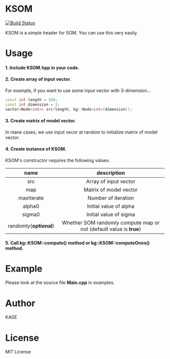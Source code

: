 # KSOM
[![Build Status](https://travis-ci.org/kagemiku/KSOM.svg?branch=master)](https://travis-ci.org/kagemiku/KSOM)

KSOM is a simple header for SOM.
You can use this very easily.

# Usage
#### 1. Include KSOM.hpp in your code.

#### 2. Create array of input vector.
For example, if you want to use some input vector with 3-dimension...
```cpp
const int length = 100;
const int dimension = 3;
vector<Node<int>> src(length, kg::Node<int>(dimension));
```

#### 3. Create matrix of model vector.
In mane cases, we use input vecor at random to initialize matrix of model vector.

#### 4. Create instance of KSOM.
KSOM's constructor requires the following values.

| name | description |
|:-----: |:-----: |
| src | Array of input vector |
| map | Matrix of model vector |
| maxIterate | Number of iteration |
| alpha0 | Initial value of alpha |
| sigma0 | Initial value of sigma |
| randomly(**optional**) | Whether SOM randomly compute map or not (default value is **true**)|

#### 5. Call kg::KSOM::compute() method or kg::KSOM::computeOnes() method.

# Example
Please look at the source file **Main.cpp** in examples.

# Author
KAGE

# License
MIT License
